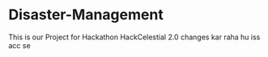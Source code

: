 # Disaster-Management
This is our Project for Hackathon HackCelestial 2.0
changes kar raha hu iss acc se
